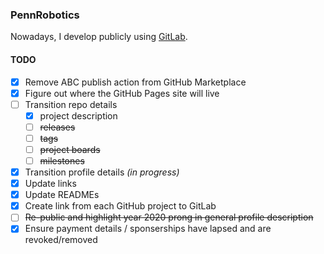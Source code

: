 ### PennRobotics

Nowadays, I develop publicly using [GitLab](https://gitlab.com/PennRobotics).

#### TODO

- [X] Remove ABC publish action from GitHub Marketplace
- [X] Figure out where the GitHub Pages site will live
- [ ] Transition repo details
  - [X] project description
  - [ ] <s>releases</s>
  - [ ] <s>tags</s>
  - [ ] <s>project boards</s>
  - [ ] <s>milestones</s>
- [x] Transition profile details    _(in progress)_
- [x] Update links
- [x] Update READMEs
- [x] Create link from each GitHub project to GitLab
- [ ] <s>Re-public and highlight year 2020 prong in general profile description</s>
- [x] Ensure payment details / sponserships have lapsed and are revoked/removed
